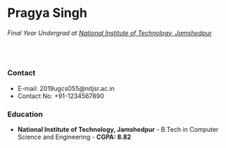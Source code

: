 <h1>Pragya Singh</h1>
<h6>Final Year Undergrad at <i><a href="https://nitjsr.ac.in">National Institute of Technology, Jamshedpur</a></i></h6>

<br>

<h3>
Contact
</h3>
<ul>
<li> E-mail: 2019ugcs055@nitjsr.ac.in </li>
<li> Contact No: +91-1234567890 </li>
</ul>

<h3>
Education
</h3>

<ul>
<li> <b>National Institute of Technology, Jamshedpur</b> - B.Tech in Computer Science and Engineering - <b>CGPA: 8.82</b> </li>
</ul>
